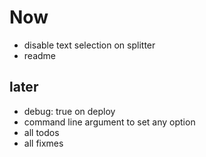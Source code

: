# Now
- disable text selection on splitter
- readme

## later
- debug: true on deploy
- command line argument to set any option
- all todos
- all fixmes
